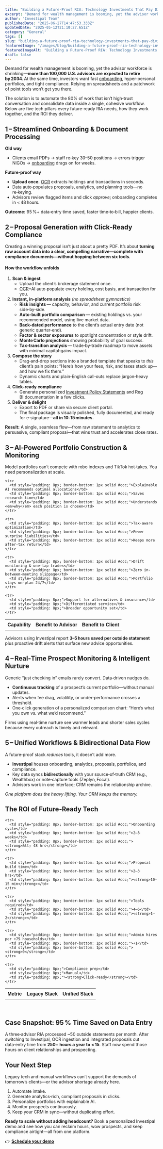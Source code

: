 ```yaml
---
title: "Building a Future‑Proof RIA: Technology Investments That Pay Dividends"
excerpt: "Demand for wealth management is booming, yet the advisor workforce is shrinking- more than 100,000 U.S."
author: "Investipal Team"
publishedDate: "2025-06-27T14:47:53.333Z"
updatedDate: "2025-05-12T21:10:27.651Z"
category: "General"
tags: []
slug: "building-a-future-proof-ria-technology-investments-that-pay-dividends"
featuredImage: "/images/blog/building-a-future-proof-ria-technology-investments-that-pay-dividends__682263a9f4bf041730fbc2a1_How_20Top_20Advisors_20Prove_20Their_20Worth_20_Without_20Overloading_20Clients_20with_20Data__20_3_.png"
featuredImageAlt: "Building a Future‑Proof RIA: Technology Investments That Pay Dividends"
draft: false
---
```

<p id="">Demand for wealth management is booming, yet the advisor workforce is shrinking—<strong id="">more than 100,000 U.S. advisors are expected to retire by 2034</strong>. At the same time, investors want fast <a href="/blog/category/onboarding">onboarding</a>, hyper‑personal portfolios, and tight compliance. Relying on spreadsheets and a patchwork of point tools won’t get you there.</p><p id="">The solution is to automate the 80% of work that isn’t high‑trust conversation and consolidate data inside a single, cohesive workflow. Below are five tech pillars every future‑ready RIA needs, how they work together, and the ROI they deliver.</p><h2 id="">1 – Streamlined Onboarding & Document Processing</h2><p id=""><strong id="">Old way</strong></p><ul id=""><li id="">Clients email PDFs → staff re‑key 30–50 positions → errors trigger NIGOs → <a href="/blog/category/onboarding">onboarding</a> drags on for weeks.</li></ul><p id=""><strong id="">Future‑proof way</strong></p><ul id=""><li id=""><strong id="">Upload once.</strong> <a href="/features/automated-statement-scanner">OCR</a> extracts holdings and transactions in seconds.</li><li id="">Data auto‑populates proposals, analytics, and planning tools—no re‑keying.</li><li id="">Advisors review flagged items and click <em id="">approve</em>; onboarding completes in &lt; 48 hours.</li></ul><p id=""><strong id="">Outcome:</strong> 95 %+ data‑entry time saved, faster time‑to‑bill, happier clients.</p><h2 id="">2 – Proposal Generation <em id="">with</em> Click‑Ready Compliance</h2><p id="">Creating a winning proposal isn’t just about a pretty PDF. It’s about <strong id="">turning raw account data into a clear, compelling narrative—complete with compliance documents—without hopping between six tools.</strong></p><h4 id=""><strong id="">How the workflow unfolds</strong></h4><ol id=""><li id=""><strong id="">Scan & ingest</strong><ul id=""><li id="">Upload the client’s brokerage statement once.</li><li id=""><a href="/features/automated-statement-scanner">OCR</a>+AI auto‑populate every holding, cost basis, and transaction for you.</li></ul></li><li id=""><strong id="">Instant, in‑platform analysis</strong> <em id="">(no spreadsheet gymnastics)</em><ul id=""><li id=""><strong id="">Risk insights</strong> — capacity, behavior, and current portfolio risk side‑by‑side.</li><li id=""><strong id="">Auto‑built portfolio comparison</strong> — existing holdings vs. your recommended model, using live market data.</li><li id=""><strong id="">Back‑dated performance</strong> to the client’s actual entry date (not generic quarter‑end).</li><li id=""><strong id="">Factor & sector exposures</strong> to spotlight concentration or style drift.</li><li id=""><strong id="">Monte Carlo projections</strong> showing probability of goal success.</li><li id=""><strong id="">Tax‑transition analysis</strong> — trade‑by‑trade roadmap to move assets with minimal capital‑gains impact.</li></ul></li><li id=""><strong id="">Compose the story</strong><ul id=""><li id="">Drag‑and‑drop sections into a branded template that speaks to <em id="">this</em> client’s pain points: “Here’s how your fees, risk, and taxes stack up—and how we fix them.”</li><li id="">Dynamic charts and plain‑English call‑outs replace jargon‑heavy tables.</li></ul></li><li id=""><strong id="">Click‑ready compliance</strong><ul id=""><li id="">Generate personalized <a href="/features/investment-policy-statements">Investment Policy Statements</a> and Reg BI&nbsp;documentation in a few clicks.</li></ul></li><li id=""><strong id="">Deliver & delight</strong><ul id=""><li id="">Export to PDF or share via secure client portal.</li><li id="">The final package is visually polished, fully documented, and ready for e‑signature—<strong id="">all in 10‑15 minutes.</strong></li></ul></li></ol><p id=""><strong id="">Result:</strong> A single, seamless flow—from raw statement to analytics to persuasive, compliant proposal—that wins trust and accelerates close rates.</p><h2 id="">3 – AI‑Powered Portfolio Construction & Monitoring</h2><p id="">Model portfolios can’t compete with robo indexes and TikTok hot‑takes. You need personalization at scale.</p><div data-rt-embed-type='true'><!-- HTML Table – Capability Comparison (Advisor vs. Client Benefit) -->
<table style="border-collapse: collapse; width: 100%; font-family: Arial, sans-serif;">
  <thead>
    <tr>
      <th style="text-align: left; border-bottom: 2px solid #ccc; padding: 8px;">Capability</th>
      <th style="text-align: left; border-bottom: 2px solid #ccc; padding: 8px;">Benefit to Advisor</th>
      <th style="text-align: left; border-bottom: 2px solid #ccc; padding: 8px;">Benefit to Client</th>
    </tr>
  </thead>
  <tbody>

    <tr>
      <td style="padding: 8px; border-bottom: 1px solid #ccc;">Explainable AI recommends optimal allocations</td>
      <td style="padding: 8px; border-bottom: 1px solid #ccc;">Saves research time</td>
      <td style="padding: 8px; border-bottom: 1px solid #ccc;">Understands <em>why</em> each position is chosen</td>
    </tr>

    <tr>
      <td style="padding: 8px; border-bottom: 1px solid #ccc;">Tax-aware optimization</td>
      <td style="padding: 8px; border-bottom: 1px solid #ccc;">Fewer surprise liabilities</td>
      <td style="padding: 8px; border-bottom: 1px solid #ccc;">Keeps more after-tax return</td>
    </tr>

    <tr>
      <td style="padding: 8px; border-bottom: 1px solid #ccc;">Drift monitoring & one-tap trades</td>
      <td style="padding: 8px; border-bottom: 1px solid #ccc;">Zero in-between-meeting slippage</td>
      <td style="padding: 8px; border-bottom: 1px solid #ccc;">Portfolio stays on-plan 24/7</td>
    </tr>

    <tr>
      <td style="padding: 8px;">Support for alternatives & insurance</td>
      <td style="padding: 8px;">Differentiated service</td>
      <td style="padding: 8px;">Broader opportunity set</td>
    </tr>

  </tbody>
</table></div><p id="">Advisors using Investipal report <strong id="">3–5 hours saved per outside statement</strong> plus proactive drift alerts that surface new advice opportunities.</p><h2 id="">4 – Real‑Time Prospect Monitoring & Intelligent Nurture</h2><p id="">Generic “just checking in” emails rarely convert. Data‑driven nudges do.</p><ul id=""><li id=""><strong id="">Continuous tracking</strong> of a prospect’s current portfolio—without manual updates.</li><li id="">Alerts when fee drag, volatility, or under‑performance crosses a threshold.</li><li id="">One‑click generation of a personalized comparison chart: “Here’s what you own vs. what we’d recommend.”</li></ul><p id="">Firms using real‑time nurture see warmer leads and shorter sales cycles because every outreach is timely and relevant.</p><h2 id="">5 – Unified Workflows & Bidirectional Data Flow</h2><p id="">A future‑proof stack <em id="">reduces</em> tools, it doesn’t add more.</p><ul id=""><li id=""><strong id="">Investipal</strong> houses onboarding, analytics, proposals, portfolios, and compliance.</li><li id="">Key data syncs <strong id="">bidirectionally</strong> with your source‑of‑truth CRM (e.g., Wealthbox) or note‑capture tools (Zeplyn, Focal).</li><li id="">Advisors work in one interface; CRM remains the relationship archive.</li></ul><p id=""><em id="">One platform does the heavy lifting. Your CRM keeps the memory.</em></p><h2 id="">The ROI of Future‑Ready Tech</h2><div data-rt-embed-type='true'><!-- HTML Table – ROI Comparison (Legacy Stack vs. Unified Stack) -->
<table style="border-collapse: collapse; width: 100%; font-family: Arial, sans-serif;">
  <thead>
    <tr>
      <th style="text-align: left; border-bottom: 2px solid #ccc; padding: 8px;">Metric</th>
      <th style="text-align: left; border-bottom: 2px solid #ccc; padding: 8px;">Legacy Stack</th>
      <th style="text-align: left; border-bottom: 2px solid #ccc; padding: 8px;">Unified Stack</th>
    </tr>
  </thead>
  <tbody>

    <tr>
      <td style="padding: 8px; border-bottom: 1px solid #ccc;">Onboarding cycle</td>
      <td style="padding: 8px; border-bottom: 1px solid #ccc;">2–3 weeks</td>
      <td style="padding: 8px; border-bottom: 1px solid #ccc;"><strong>&lt; 48 hrs</strong></td>
    </tr>

    <tr>
      <td style="padding: 8px; border-bottom: 1px solid #ccc;">Proposal build time</td>
      <td style="padding: 8px; border-bottom: 1px solid #ccc;">2–3 hrs</td>
      <td style="padding: 8px; border-bottom: 1px solid #ccc;"><strong>10–15 min</strong></td>
    </tr>

    <tr>
      <td style="padding: 8px; border-bottom: 1px solid #ccc;">Tools required</td>
      <td style="padding: 8px; border-bottom: 1px solid #ccc;">4–6</td>
      <td style="padding: 8px; border-bottom: 1px solid #ccc;"><strong>1–2</strong></td>
    </tr>

    <tr>
      <td style="padding: 8px; border-bottom: 1px solid #ccc;">Admin hires per +75 households</td>
      <td style="padding: 8px; border-bottom: 1px solid #ccc;">+1</td>
      <td style="padding: 8px; border-bottom: 1px solid #ccc;"><strong>0</strong></td>
    </tr>

    <tr>
      <td style="padding: 8px;">Compliance prep</td>
      <td style="padding: 8px;">Manual</td>
      <td style="padding: 8px;"><strong>Click-ready</strong></td>
    </tr>

  </tbody>
</table></div><p id="">‍</p><h2 id="">Case Snapshot: 95 % Time Saved on Data Entry</h2><p id="">A three‑advisor RIA processed ~50 outside statements per month. After switching to Investipal, OCR ingestion and integrated proposals cut data‑entry time from <strong id="">250+ hours a year to &lt; 15</strong>. Staff now spend those hours on client relationships and prospecting.</p><h2 id="">Your Next Step</h2><p id="">Legacy tech and manual workflows can’t support the demands of tomorrow’s clients—or the advisor shortage already here.</p><ol id=""><li id="">Automate intake.</li><li id="">Generate analytics‑rich, compliant proposals in clicks.</li><li id="">Personalize portfolios with explainable AI.</li><li id="">Monitor prospects continuously.</li><li id="">Keep your CRM in sync—without duplicating effort.</li></ol><p id=""><strong id="">Ready to scale without adding headcount?</strong> Book a personalized Investipal demo and see how you can reclaim hours, wow prospects, and keep compliance airtight—all from one platform.</p><p id="">👉 <a href="/book-a-demo" id=""><strong id="">Schedule your demo</strong></a></p>